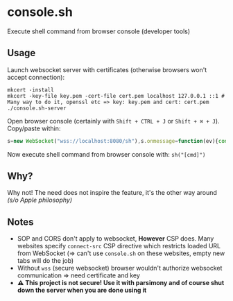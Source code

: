 # console.sh

Execute shell command from browser console (developer tools)

## Usage

Launch websocket server with certificates (otherwise browsers won't accept connection):
```shell
mkcert -install
mkcert -key-file key.pem -cert-file cert.pem localhost 127.0.0.1 ::1 # Many way to do it, openssl etc => key: key.pem and cert: cert.pem
./console.sh-server
```

Open browser console (certainly with `Shift + CTRL + J` or `Shift + ⌘ + J`). Copy/paste within:
```javascript
s=new WebSocket("wss://localhost:8080/sh"),s.onmessage=function(ev){console.log(ev.data)};function sh(cmd){s.send(cmd)};
```

Now execute shell command from browser console with: `sh("[cmd]")`

## Why?

Why not! The need does not inspire the feature, it's the other way around *(s/o Apple philosophy)*

## Notes
* SOP and CORS don't apply to websocket, **However** CSP does. Many websites specify `connect-src` CSP directive which restricts loaded URL from WebSocket (⇒ can't use `console.sh` on these websites, empty new tabs will do the job)
* Without `wss` (secure websocket) browser wouldn't authorize websocket communication ⇒ need certificate and key
* **⚠️ This project is not secure! Use it with parsimony and of course shut down the server when you are done using it**
